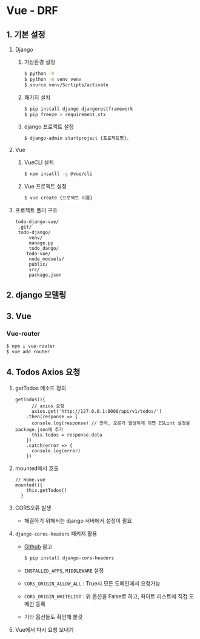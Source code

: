 # Vue - DRF

## 1. 기본 설정

1. Django

   1. 가상환경 설정

      ```bash
      $ python -V
      $ python -m venv venv
      $ source venv/Scrtipts/activate
      ```

      

   2. 패키지 설치

      ```bash
      $ pip install django djangorestframework
      $ pip freeze > requirement.stx
      ```

   3. django 프로젝트 설정

      ```bash
      $ django-admin startproject {프로젝트명}.
      ```

      

2. Vue

   1. VueCLI 설치

      ```bash
      $ npm insatll -g @vue/cli
      ```

   2. Vue 프로젝트 설정

      ```bash
      $ vue create {프로젝트 이름}
      ```

3. 프로젝트 폴더 구조

   ```
   todo-django-vue/
   	.git/
   	todo-django/
   		venv/
   		manage.py
   		todo_dango/
       todo-vue/
       	node_moduels/
       	public/
       	src/
       	package.json
   ```



## 2. django 모델링

## 3. Vue

### Vue-router

```bash
$ npm i vue-router
$ vue add router
```

## 4. Todos Axios 요청

1. getTodos 메소드 정의

   ```vue
   getTodos(){
         // axios 요청
         axios.get('http://127.0.0.1:8000/api/v1/todos/')
       .then(response => {
         console.log(response) // 만약, 오류가 발생하게 되면 ESLint 설정을 package.json에 추가
         this.todos = response.data
       })
       .catch(error => {
         console.log(error)
       })
   ```

2. mounted에서 호출

   ```vue
   // Home.vue
   mounted(){
       this.getTodos()
     }
   ```

3. CORS오류 발생

   * 해결하기 위해서는 django 서버에서 설정이 필요

4. `django-cores-headers` 패키지 활용

   * [Github]( https://github.com/adamchainz/django-cors-headers ) 참고

     ```bash
     $ pip install django-cors-headers
     ```

   * `INSTALLED_APPS`, `MIDDLEWARE` 설정

   * `CORS_ORIGIN_ALLOW_ALL` : True시 모든 도메인에서 요청가능

   * `CORS_ORIGIN_WHITELIST` : 위 옵션을 False로 하고, 화이트 리스트에 직접 도메인 등록

   * 기타 옵션들도 확인해 볼것

5. Vue에서 다시 요청 보내기